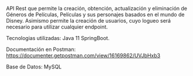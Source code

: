 API Rest que permite la creación, obtención, actualización y eliminación de Géneros de Películas, Películas y sus personajes basados en el mundo de Disney. 
Asimismo permite la creación de usuarios, cuyo logueo será necesario para utilizar cualquier endpoint.

Tecnologias utilizadas: Java 11 SpringBoot.

Documentación en Postman: https://documenter.getpostman.com/view/16169862/UVJbHxb3

Base de Datos: MySQL
